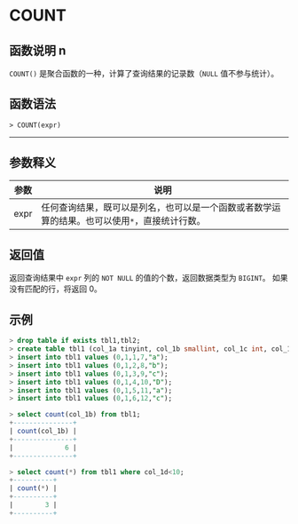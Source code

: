 # **COUNT**

## **函数说明 n**

`COUNT()` 是聚合函数的一种，计算了查询结果的记录数（`NULL` 值不参与统计）。

## **函数语法**

```
> COUNT(expr)
```

***

## **参数释义**

| 参数   | 说明 |
|  ----  | ----  |
| expr  | 任何查询结果，既可以是列名，也可以是一个函数或者数学运算的结果。也可以使用`*`，直接统计行数。|

## **返回值**

返回查询结果中 `expr` 列的 `NOT NULL` 的值的个数，返回数据类型为 `BIGINT`。
如果没有匹配的行，将返回 0。

## **示例**

```sql
> drop table if exists tbl1,tbl2;
> create table tbl1 (col_1a tinyint, col_1b smallint, col_1c int, col_1d bigint, col_1e char(10) not null);
> insert into tbl1 values (0,1,1,7,"a");
> insert into tbl1 values (0,1,2,8,"b");
> insert into tbl1 values (0,1,3,9,"c");
> insert into tbl1 values (0,1,4,10,"D");
> insert into tbl1 values (0,1,5,11,"a");
> insert into tbl1 values (0,1,6,12,"c");

> select count(col_1b) from tbl1;
+---------------+
| count(col_1b) |
+---------------+
|             6 |
+---------------+

> select count(*) from tbl1 where col_1d<10;
+----------+
| count(*) |
+----------+
|        3 |
+----------+
```
